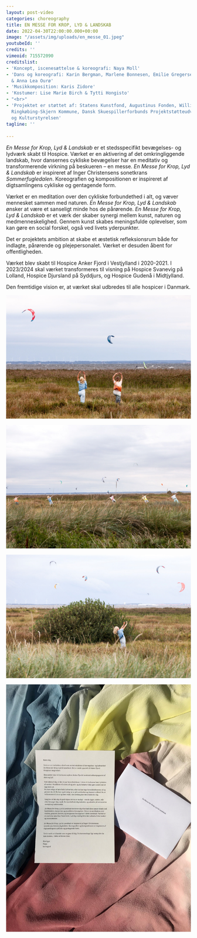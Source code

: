```yaml
---
layout: post-video
categories: choreography
title: EN MESSE FOR KROP, LYD & LANDSKAB
date: 2022-04-30T22:00:00.000+00:00
image: "/assets/img/uploads/en_messe_01.jpeg"
youtubeId: ''
credits: ''
vimeoid: 715572090
creditslist:
- 'Koncept, iscenesættelse & koreografi: Naya Moll'
- 'Dans og koreografi: Karin Bergman, Marlene Bonnesen, Emilie Gregersen, Amalia Kasakove
  & Anna Lea Ourø'
- 'Musikkomposition: Karis Zidore'
- 'Kostumer: Lise Marie Birch & Tytti Hongisto'
- "<br>"
- 'Projektet er støttet af: Statens Kunstfond, Augustinus Fonden, William Demant Fonden,
  Ringkøbing-Skjern Kommune, Dansk Skuespillerforbunds Projektstøtteudvalg & Slots-
  og Kulturstyrelsen'
tagline: ''

---
```

_En Messe for Krop, Lyd & Landskab_ er et stedsspecifikt bevægelses- og lydværk skabt til Hospice. Værket er en aktivering af det omkringliggende landskab, hvor dansernes cykliske bevægelser har en meditativ og transformerende virkning på beskueren – en messe. _En Messe for Krop, Lyd & Landskab_ er inspireret af Inger Christensens sonetkrans _Sommerfugledalen_. Koreografien og kompositionen er inspireret af digtsamlingens cykliske og gentagende form.

Værket er en meditation over den cykliske forbundethed i alt, og væver mennesket sammen med naturen. _En Messe for Krop, Lyd & Landskab_ ønsker at være et sanseligt minde hos de pårørende. _En Messe for Krop, Lyd & Landskab_ er et værk der skaber synergi mellem kunst, naturen og medmenneskelighed. Gennem kunst skabes meningsfulde oplevelser, som kan gøre en social forskel, også ved livets yderpunkter.

Det er projektets ambition at skabe et æstetisk refleksionsrum både for indlagte, pårørende og plejepersonalet. Værket er desuden åbent for offentligheden.

Værket blev skabt til Hospice Anker Fjord i Vestjylland i 2020-2021. I 2023/2024 skal værket transformeres til visning på Hospice Svanevig på Lolland, Hospice Djursland på Syddjurs, og Hospice Gudenå i Midtjylland.

Den fremtidige vision er, at værket skal udbredes til alle hospicer i Danmark.

![](/assets/img/uploads/en_messe_02.jpeg)

![](/assets/img/uploads/en_messe_04.jpeg)

![](/assets/img/uploads/en_messe_05.jpeg)

![](/assets/img/uploads/en_messe_brev.jpeg)